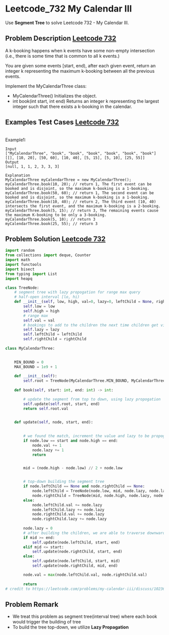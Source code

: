 # Leetcode_732 My Calendar III


Use **Segment Tree** to solve Leetcode 732 - My Calendar III. 
<!--more-->

## Problem Description [Leetcode 732](https://leetcode.com/problems/my-calendar-iii/)
<p>

A k-booking happens when k events have some non-empty intersection (i.e., there is some time that is common to all k events.)

You are given some events [start, end), after each given event, return an integer k representing the maximum k-booking between all the previous events.
</p>

Implement the MyCalendarThree class:

- MyCalendarThree() Initializes the object.
- int book(int start, int end) Returns an integer k representing the largest integer such that there exists a k-booking in the calendar.



## Examples Test Cases [Leetcode 732](https://leetcode.com/problems/my-calendar-iii/)
<br>
Example1:
<br>

```
Input
["MyCalendarThree", "book", "book", "book", "book", "book", "book"]
[[], [10, 20], [50, 60], [10, 40], [5, 15], [5, 10], [25, 55]]
Output
[null, 1, 1, 2, 3, 3, 3]

Explanation
MyCalendarThree myCalendarThree = new MyCalendarThree();
myCalendarThree.book(10, 20); // return 1, The first event can be booked and is disjoint, so the maximum k-booking is a 1-booking.
myCalendarThree.book(50, 60); // return 1, The second event can be booked and is disjoint, so the maximum k-booking is a 1-booking.
myCalendarThree.book(10, 40); // return 2, The third event [10, 40) intersects the first event, and the maximum k-booking is a 2-booking.
myCalendarThree.book(5, 15); // return 3, The remaining events cause the maximum K-booking to be only a 3-booking.
myCalendarThree.book(5, 10); // return 3
myCalendarThree.book(25, 55); // return 3
```


## Problem Solution [Leetcode 732](https://leetcode.com/problems/my-calendar-iii/)
```python
import random
from collections import deque, Counter
import math
import functools
import bisect
from typing import List
import heapq

class TreeNode:
    # segment tree with lazy propogation for range max query
    # half-open interval [lo, hi)
    def __init__(self, low, high, val=0, lazy=0, leftChild = None, rightChild = None):
        self.low = low
        self.high = high
        # range max 
        self.val = val
        # bookings to add to the children the next time children get visited
        self.lazy = lazy
        self.leftChild = leftChild
        self.rightChild = rightChild
        
class MyCalendarThree:

    
    MIN_BOUND = 0
    MAX_BOUND = 1e9 + 1
    
    def __init__(self):
        self.root = TreeNode(MyCalendarThree.MIN_BOUND, MyCalendarThree.MAX_BOUND)
        
    def book(self, start: int, end: int) -> int:

        # update the segment from top to down, using lazy propogation
        self.update(self.root, start, end)
        return self.root.val

    
    def update(self, node, start, end):
        

        # we found the match, increment the value and lazy to be propogated
        if node.low == start and node.high == end:
            node.val += 1
            node.lazy += 1
            return


        mid = (node.high - node.low) // 2 + node.low


        # top-down building the segment tree
        if node.leftChild == None and node.rightChild == None:
            node.leftChild = TreeNode(node.low, mid, node.lazy, node.lazy)
            node.rightChild = TreeNode(mid, node.high, node.lazy, node.lazy)
        else:
            node.leftChild.val += node.lazy
            node.leftChild.lazy += node.lazy
            node.rightChild.val += node.lazy
            node.rightChild.lazy += node.lazy
        
        node.lazy = 0
        # after building the children, we are able to traverse downwards
        if mid >= end:
            self.update(node.leftChild, start, end)
        elif mid <= start: 
            self.update(node.rightChild, start, end) 
        else:
            self.update(node.leftChild, start, mid)
            self.update(node.rightChild, mid, end) 

        node.val = max(node.leftChild.val, node.rightChild.val)
        
        return
# credit to https://leetcode.com/problems/my-calendar-iii/discuss/1023625/Python-Segment-Tree-with-Lazy-Propagation
```


## Problem Remark 
- We treat this problem as segment tree(interval tree) where each book would trigger the building of tree
- To build the tree top-down, we utilize **Lazy Propagation**
